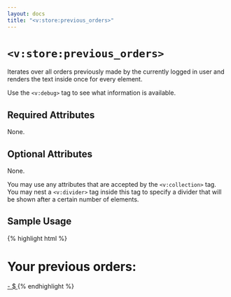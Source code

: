 ```yaml
---
layout: docs
title: "<v:store:previous_orders>"
---
```


# `<v:store:previous_orders>`

Iterates over all orders previously made by the currently logged in user
and renders the text inside once for every element.

Use the `<v:debug>` tag to see what information is available.

## Required Attributes

None.

## Optional Attributes

None.

You may use any attributes that are accepted by the `<v:collection>`
tag. You may nest a `<v:divider>` tag inside this tag to specify a
divider that will be shown after a certain number of elements.

## Sample Usage

{% highlight html %}
<h1>Your previous orders:</h1>
<v:store:previous_orders>
 <a href="/order?order=<v->">
  <v:text path="date" /> - $<v:text path="total" />
 </a>
</v:store:previous_orders>
{% endhighlight %}
